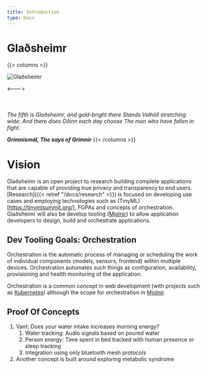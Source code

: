 ```yaml
---
title: Introduction
type: docs
---
```


# Glaðsheimr

{{< columns >}}

![Glaðsheimr](/img/icon.png)

<--->
\
\
\
\
_The fifth is Glaðsheimr,
    and gold-bright there
 Stands Valhöll stretching wide;
  And there does Oðinn
   each day choose
The men who have fallen in fight._

_**Grímnismál, The says of Grímnir**_
{{< /columns >}}


# Vision

Glaðsheimr is an open project to research building complete applications that are capable of providing true privacy and transparency to end users. [Research]({{< relref "/docs/research" >}}) is focused on developing use cases and employing technologies such as (TinyML)[https://tinymlsummit.org/], FGPAs and concepts of orchestration. Glaðsheimr will also be develop tooling ([Mjolnir](https://github.com/Gladsheimr/mjolnir)) to allow application developers to design, build and orchestrate applications. 

## Dev Tooling Goals: Orchestration

Orchestration is the automatic process of managing or scheduling the work of individual components (models, sensors, frontend)
within multiple devices. Orchestration automates such things as configuration, availability, provisioning and health monitoring of the application.

Orchestration is a common concept in web development (with projects such as [Kubernetes](https://kubernetes.io/)) although the scope for orchestration in [Mjolnir](https://github.com/Gladsheimr/mjolnir).  


## Proof Of Concepts

1. Vant: Does your water intake increases morning energy?
   1. Water tracking: Audio signals based on poured water
   2. Person energy: Time spent in bed tracked with human presence or sleep tracking 
   3. Integration using only bluetooth mesh protocols
2. Another concept is built around exploring metabolic syndrome 








